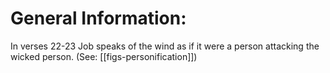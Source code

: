 # General Information:

In verses 22-23 Job speaks of the wind as if it were a person attacking the wicked person. (See: [[figs-personification]])
